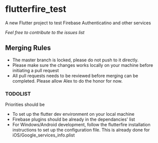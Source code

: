# flutterfire_test

A new Flutter project to test Firebase Authenticatino and other services

*Feel free to contribute to the issues list*

## Merging Rules

- The master branch is locked, please do not push to it directly.
- Please make sure the changes works locally on your machine before initiating a pull request
- All pull requests needs to be reviewed before merging can be completed. Please allow Alex to do the honor for now. 

### TODOLIST
Priorities should be
- To set up the flutter dev environment on your local machine
- Firebase plugins should be already in the dependancies' list
- For Windows/Android development, follow the flutterfire installation instructions to set up the configuration file. This is already done for iOS/Google_services_info.plist